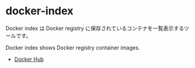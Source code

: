 docker-index
============

Docker index は Docker registry に保存されているコンテナを一覧表示するツールです。

Docker index shows Docker registry container images. 

- [Docker Hub](https://registry.hub.docker.com/u/ringo/docker-index/)
